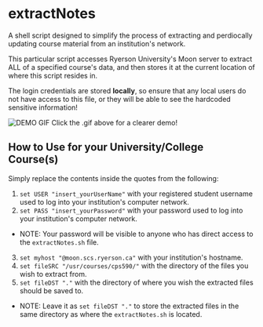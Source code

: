# extractNotes
A shell script designed to simplify the process of extracting and perdiocally updating course material from an institution's network.

This particular script accesses Ryerson University's Moon server to extract ALL of a specified course's data, and then stores it at the current location of where this script resides in.

The login credentials are stored **locally**, so ensure that any local users do not have access to this file, or they will be able to see the hardcoded sensitive information!

![DEMO GIF](https://github.com/t10le/extractNotes/blob/main/demo.gif)
Click the .gif above for a clearer demo!


## How to Use for your University/College Course(s)
Simply replace the contents inside the quotes from the following:
1. `set USER "insert_yourUserName"` with your registered student username used to log into your institution's computer network.
2. `set PASS "insert_yourPassword"` with your password used to log into your institution's computer network.
  * NOTE: Your password will be visible to anyone who has direct access to the `extractNotes.sh` file.
3. `set myhost "@moon.scs.ryerson.ca"` with your institution's hostname.
4. `set fileSRC "/usr/courses/cps590/"` with the directory of the files you wish to extract from.
5. `set fileDST "."` with the directory of where you wish the extracted files should be saved to.
  * NOTE: Leave it as `set fileDST "."` to store the extracted files in the same directory as where the `extractNotes.sh` is located.

